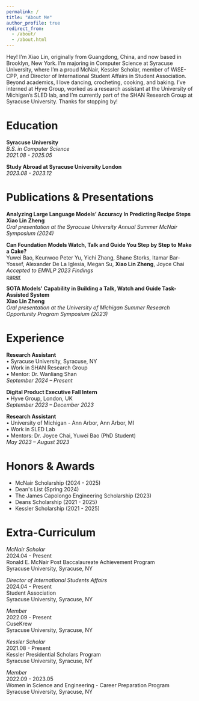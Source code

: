 ```yaml
---
permalink: /
title: "About Me"
author_profile: true
redirect_from: 
  - /about/
  - /about.html
---
```


Hey! I'm Xiao Lin, originally from Guangdong, China, and now based in Brooklyn, New York. I’m majoring in Computer Science at Syracuse University, where I’m a proud McNair, Kessler Scholar, member of WiSE-CPP, and Director of International Student Affairs in Student Association. Beyond academics, I love dancing, crocheting, cooking, and baking. I’ve interned at Hyve Group, worked as a research assistant at the University of Michigan’s SLED lab, and I’m currently part of the SHAN Research Group at Syracuse University. Thanks for stopping by!



Education
======

**Syracuse University**  
_B.S. in Computer Science_  
_2021.08 - 2025.05_  


**Study Abroad at Syracuse University London**  
_2023.08 - 2023.12_



Publications & Presentations
======

**Analyzing Large Language Models’ Accuracy In Predicting Recipe Steps**  
**Xiao Lin Zheng**  
_Oral presentation at the Syracuse University Annual Summer McNair Symposium (2024)_


**Can Foundation Models Watch, Talk and Guide You Step by Step to Make a Cake?**  
Yuwei Bao, Keunwoo Peter Yu, Yichi Zhang, Shane Storks, Itamar Bar-Yossef, Alexander De La Iglesia, Megan Su, **Xiao Lin Zheng**, Joyce Chai  
_Accepted to EMNLP 2023 Findings_  
[paper](https://arxiv.org/abs/2311.00738)


**SOTA Models' Capability in Building a Talk, Watch and Guide Task-Assisted System**  
**Xiao Lin Zheng**  
_Oral presentation at the University of Michigan Summer Research Opportunity Program Symposium (2023)_



Experience
======
**Research Assistant**  
• Syracuse University, Syracuse, NY  
• Work in SHAN Research Group  
• Mentor: Dr. Wanliang Shan  
_September 2024 – Present_  

**Digital Product Executive Fall Intern**  
• Hyve Group, London, UK  
_September 2023 – December 2023_

**Research Assistant**  
• University of Michigan - Ann Arbor, Ann Arbor, MI  
• Work in SLED Lab  
• Mentors: Dr. Joyce Chai, Yuwei Bao (PhD Student)  
_May 2023 – August 2023_  



Honors & Awards
======
- McNair Scholarship (2024 - 2025)
- Dean's List (Spring 2024)
- The James Capolongo Engineering Scholarship (2023)
- Deans Scholarship (2021 - 2025)
- Kessler Scholarship (2021 - 2025)



Extra-Curriculum
======
_McNair Scholar_  
2024.04 - Present  
Ronald E. McNair Post Baccalaureate Achievement Program  
Syracuse University, Syracuse, NY  

_Director of International Students Affairs_  
2024.04 - Present  
Student Association  
Syracuse University, Syracuse, NY  

_Member_  
2022.09 - Present  
CuseKrew  
Syracuse University, Syracuse, NY  

_Kessler Scholar_  
2021.08 - Present  
Kessler Presidential Scholars Program  
Syracuse University, Syracuse, NY  

_Member_  
2022.09 - 2023.05  
Women in Science and Engineering - Career Preparation Program  
Syracuse University, Syracuse, NY  
